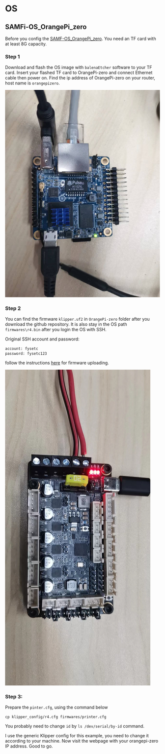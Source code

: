 # OS

## SAMFi-OS_OrangePi_zero

Before you config the [SAMF-OS_OrangePi_zero](https://github.com/FYSETC/FYSETC-SAMFi-OS). You need an TF card with at least 8G capacity.

### Step 1

Download and flash the OS image with `balenaEtcher` software to your TF card. Insert your flashed TF card to OrangePi-zero and connect Ethernet cable then power on. Find the ip address of OrangePi-zero on your router, host name is `orangepizero`.

![](OrangePi-zero/OrangePi_zero.jpg)

### Step 2

You can find the firmware `klipper.uf2` in `OrangePi-zero` folder after you download the github repository. It is also stay in the OS path `firmwares\r4.bin` after you login the OS with SSH.

Original SSH account and password:

```
account: fysetc
password: fysetc123
```

follow the instructions [here](https://github.com/FYSETC/FYSETC-R4#firmware-upload) for firmware uploading. 

![](OrangePi-zero/R4.jpg)

### Step 3:

Prepare the `pinter.cfg`, using the command below

```
cp klipper_config/r4.cfg firmwares/printer.cfg
```

You probably need to change `id` by `ls /dev/serial/by-id` command.

I use the generic Klipper config for this example, you need to change it according to your machine. Now visit the webpage with your orangepi-zero IP address. Good to go.
